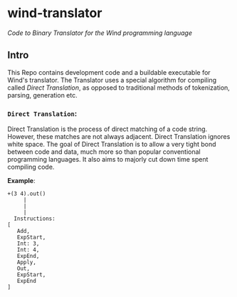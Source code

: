 # wind-translator

*Code to Binary Translator for the Wind programming language*

## Intro

This Repo contains development code and a buildable executable for Wind's translator. The Translator uses a special algorithm for compiling called *Direct Translation*, as opposed to traditional methods of tokenization, parsing, generation etc.


### `Direct Translation`:

Direct Translation is the process of direct matching of a code string. However, these matches are not always adjacent. Direct Translation ignores white space. The goal of Direct Translation is to allow a very tight bond between code and data, much more so than popular conventional programming languages. It also aims to majorly cut down time spent compiling code.


**Example**:

```
+(3 4).out()
     |
     |
     |
  Instructions:
[
   Add,
   ExpStart,
   Int: 3,
   Int: 4,
   ExpEnd,
   Apply,
   Out,
   ExpStart,
   ExpEnd
]    
```
